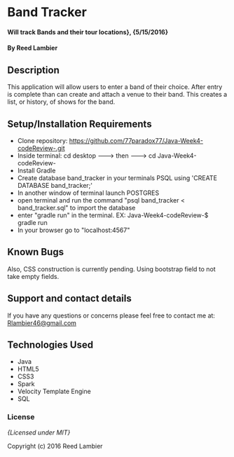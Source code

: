 # Band Tracker

#### Will track Bands and their tour locations}, {5/15/2016}

#### By Reed Lambier

## Description

This application will allow users to enter a band of their choice. After entry is complete than can create and attach a venue to their band. This creates a list, or history, of shows for the band.  

## Setup/Installation Requirements

* Clone repository: https://github.com/77paradox77/Java-Week4-codeReview-.git
* Inside terminal: cd desktop  --->   then --->   cd Java-Week4-codeReview-
* Install Gradle
* Create database band_tracker in your terminals PSQL using 'CREATE DATABASE band_tracker;'
* In another window of terminal launch POSTGRES
* open terminal and run the command "psql band_tracker < band_tracker.sql" to import the database
* enter "gradle run" in the terminal. EX: Java-Week4-codeReview-$ gradle run
* In your browser go to "localhost:4567"


## Known Bugs

Also, CSS construction is currently pending. Using bootstrap field to not take empty fields. 

## Support and contact details

If you have any questions or concerns please feel free to contact me at: Rlambier46@gmail.com

## Technologies Used

* Java
* HTML5
* CSS3
* Spark
* Velocity Template Engine
* SQL

### License

*{Licensed under MIT}*

Copyright (c) 2016 Reed Lambier
